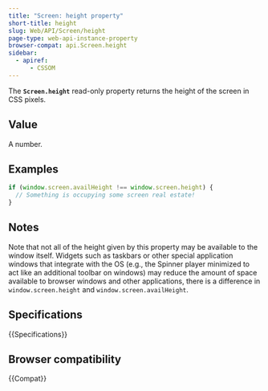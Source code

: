 ```yaml
---
title: "Screen: height property"
short-title: height
slug: Web/API/Screen/height
page-type: web-api-instance-property
browser-compat: api.Screen.height
sidebar:
  - apiref:
      - CSSOM
---
```


The **`Screen.height`** read-only property returns the height
of the screen in CSS pixels.

## Value

A number.

## Examples

```js
if (window.screen.availHeight !== window.screen.height) {
  // Something is occupying some screen real estate!
}
```

## Notes

Note that not all of the height given by this property may be available to the window
itself. Widgets such as taskbars or other special application windows that integrate
with the OS (e.g., the Spinner player minimized to act like an additional toolbar on
windows) may reduce the amount of space available to browser windows and other
applications, there is a difference in `window.screen.height` and
`window.screen.availHeight`.

## Specifications

{{Specifications}}

## Browser compatibility

{{Compat}}
